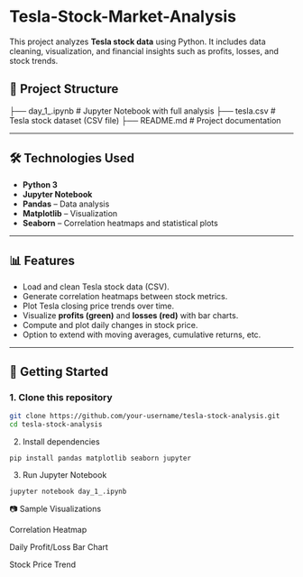 # Tesla-Stock-Market-Analysis
This project analyzes **Tesla stock data** using Python.   It includes data cleaning, visualization, and financial insights such as profits, losses, and stock trends.

## 📂 Project Structure
├── day_1_.ipynb # Jupyter Notebook with full analysis
├── tesla.csv # Tesla stock dataset (CSV file)
├── README.md # Project documentation

---

## 🛠️ Technologies Used
- **Python 3**
- **Jupyter Notebook**
- **Pandas** – Data analysis
- **Matplotlib** – Visualization
- **Seaborn** – Correlation heatmaps and statistical plots

---

## 📊 Features
- Load and clean Tesla stock data (CSV).
- Generate correlation heatmaps between stock metrics.
- Plot Tesla closing price trends over time.
- Visualize **profits (green)** and **losses (red)** with bar charts.
- Compute and plot daily changes in stock price.
- Option to extend with moving averages, cumulative returns, etc.

---

## 🚀 Getting Started

### 1. Clone this repository
```bash
git clone https://github.com/your-username/tesla-stock-analysis.git
cd tesla-stock-analysis 
```
2. Install dependencies
```
pip install pandas matplotlib seaborn jupyter
```
3. Run Jupyter Notebook
```
jupyter notebook day_1_.ipynb
```
📷 Sample Visualizations

Correlation Heatmap

Daily Profit/Loss Bar Chart

Stock Price Trend
